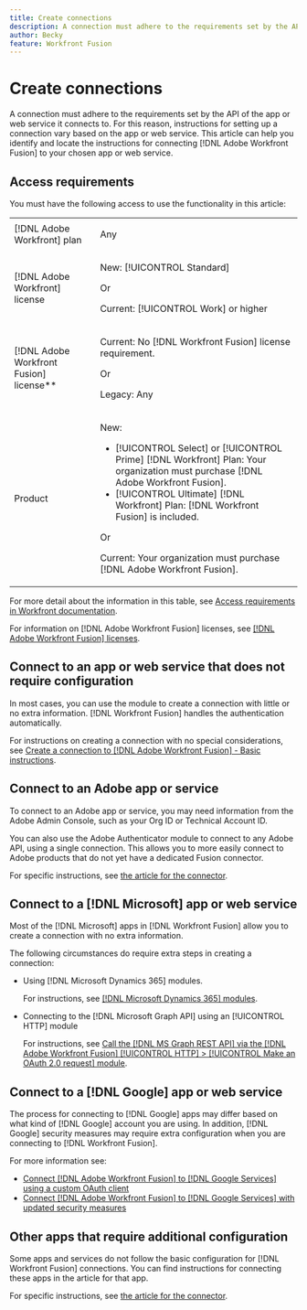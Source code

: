 ```yaml
---
title: Create connections
description: A connection must adhere to the requirements set by the API of the app or web service it connects to. For this reason, instructions for setting up a connection vary based on the app or web service. This article can help you identify and locate the instructions for connecting [!DNL Adobe Workfront Fusion] to your chosen app or web service.
author: Becky
feature: Workfront Fusion
---
```

# Create connections

A connection must adhere to the requirements set by the API of the app or web service it connects to. For this reason, instructions for setting up a connection vary based on the app or web service. This article can help you identify and locate the instructions for connecting [!DNL Adobe Workfront Fusion] to your chosen app or web service.

## Access requirements 

 You must have the following access to use the functionality in this article: 

 <table style="table-layout:auto"> 
 <col>  
 <col>  
 <tbody>  
  <tr>  
   <td role="rowheader">[!DNL Adobe Workfront] plan</td>  
   <td> <p>Any</p> </td>  
  </tr>  
  <tr data-mc-conditions="">  
   <td role="rowheader">[!DNL Adobe Workfront] license</td>  
   <td> <p>New: [!UICONTROL Standard]</p><p>Or</p><p>Current: [!UICONTROL Work] or higher</p> </td>  
  </tr>  
  <tr>  
   <td role="rowheader">[!DNL Adobe Workfront Fusion] license**</td>  
   <td> 
   <p>Current: No [!DNL Workfront Fusion] license requirement.</p> 
   <p>Or</p> 
   <p>Legacy: Any </p> 
   </td>  
  </tr>  
  <tr>  
   <td role="rowheader">Product</td>  
   <td> 
   <p>New:</p> <ul><li>[!UICONTROL Select] or [!UICONTROL Prime] [!DNL Workfront] Plan: Your organization must purchase [!DNL Adobe Workfront Fusion].</li><li>[!UICONTROL Ultimate] [!DNL Workfront] Plan: [!DNL Workfront Fusion] is included.</li></ul> 
   <p>Or</p> 
   <p>Current: Your organization must purchase [!DNL Adobe Workfront Fusion].</p> 
   </td>  
  </tr> 
 </tbody>  
</table> 

For more detail about the information in this table, see [Access requirements in Workfront documentation](/help/quicksilver/administration-and-setup/add-users/access-levels-and-object-permissions/access-level-requirements-in-documentation.md). 

For information on [!DNL Adobe Workfront Fusion] licenses, see [[!DNL Adobe Workfront Fusion] licenses](/help/workfront-fusion/set-up-and-manage-workfront-fusion/licensing-operations-overview/license-automation-vs-integration.md). 

## Connect to an app or web service that does not require configuration

In most cases, you can use the module to create a connection with little or no extra information. [!DNL Workfront Fusion] handles the authentication automatically.

For instructions on creating a connection with no special considerations, see [Create a connection to [!DNL Adobe Workfront Fusion] - Basic instructions](../../workfront-fusion/connections/connect-to-fusion-general.md).

## Connect to an Adobe app or service

To connect to an Adobe app or service, you may need information from the Adobe Admin Console, such as your Org ID or Technical Account ID. 

You can also use the Adobe Authenticator module  to connect to any Adobe API, using a single connection. This allows you to more easily connect to Adobe products that do not yet have a dedicated Fusion connector.

For specific instructions, see [the article for the connector](/help/workfront-fusion/references/apps-and-modules/apps-and-modules-toc.md#connectors-for-adobe-products).

## Connect to a [!DNL Microsoft] app or web service

Most of the [!DNL Microsoft] apps in [!DNL Workfront Fusion] allow you to create a connection with no extra information.

The following circumstances do require extra steps in creating a connection:

* Using [!DNL Microsoft Dynamics 365] modules.

   For instructions, see [[!DNL Microsoft Dynamics 365] modules](../../workfront-fusion/apps-and-their-modules/microsoft-dynamics-365-modules.md).

* Connecting to the [!DNL Microsoft Graph API] using an [!UICONTROL HTTP] module

   For instructions, see [Call the [!DNL MS Graph REST API] via the [!DNL Adobe Workfront Fusion] [!UICONTROL HTTP] > [!UICONTROL Make an OAuth 2.0 request] module](../../workfront-fusion/connections/call-the-ms-graph-rest-api.md).

## Connect to a [!DNL Google] app or web service

The process for connecting to [!DNL Google] apps may differ based on what kind of [!DNL Google] account you are using. In addition, [!DNL Google] security measures may require extra configuration when you are connecting to [!DNL Workfront Fusion].

For more information see:

* [Connect [!DNL Adobe Workfront Fusion] to [!DNL Google Services] using a custom OAuth client](../../workfront-fusion/connections/connect-fusion-to-google-using-oauth.md)
* [Connect [!DNL Adobe Workfront Fusion] to [!DNL Google Services] with updated security measures](../../workfront-fusion/connections/connect-to-google-with-new-security-measures.md)

## Other apps that require additional configuration

Some apps and services do not follow the basic configuration for [!DNL Workfront Fusion] connections. You can find instructions for connecting these apps in the article for that app.

For specific instructions, see [the article for the connector](/help/workfront-fusion/references/apps-and-modules/apps-and-modules-toc.md#connectors-for-third-party-applications).


